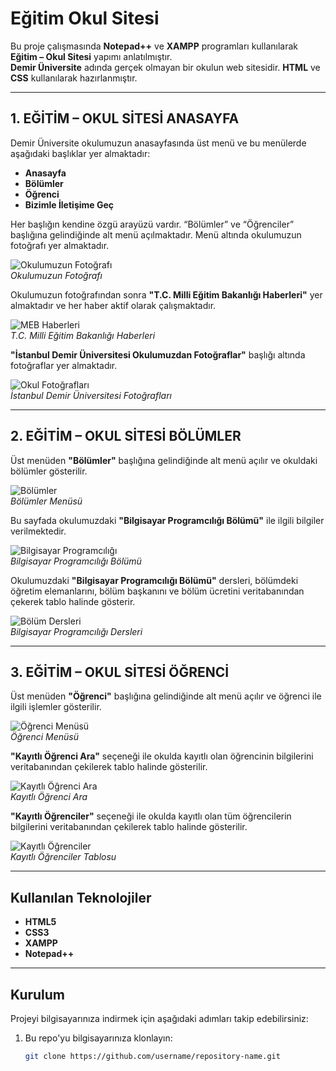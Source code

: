 # Eğitim Okul Sitesi

Bu proje çalışmasında **Notepad++** ve **XAMPP** programları kullanılarak **Eğitim – Okul Sitesi** yapımı anlatılmıştır.  
**Demir Üniversite** adında gerçek olmayan bir okulun web sitesidir. **HTML** ve **CSS** kullanılarak hazırlanmıştır.

---

## 1. EĞİTİM – OKUL SİTESİ ANASAYFA

Demir Üniversite okulumuzun anasayfasında üst menü ve bu menülerde aşağıdaki başlıklar yer almaktadır:

- **Anasayfa**
- **Bölümler**
- **Öğrenci**
- **Bizimle İletişime Geç**

Her başlığın kendine özgü arayüzü vardır. “Bölümler” ve “Öğrenciler” başlığına gelindiğinde alt menü açılmaktadır. Menü altında okulumuzun fotoğrafı yer almaktadır.

![Okulumuzun Fotoğrafı](path_to_image)  
*Okulumuzun Fotoğrafı*

Okulumuzun fotoğrafından sonra **"T.C. Milli Eğitim Bakanlığı Haberleri"** yer almaktadır ve her haber aktif olarak çalışmaktadır.

![MEB Haberleri](path_to_image)  
*T.C. Milli Eğitim Bakanlığı Haberleri*

**"İstanbul Demir Üniversitesi Okulumuzdan Fotoğraflar"** başlığı altında fotoğraflar yer almaktadır.

![Okul Fotoğrafları](path_to_image)  
*İstanbul Demir Üniversitesi Fotoğrafları*

---

## 2. EĞİTİM – OKUL SİTESİ BÖLÜMLER

Üst menüden **"Bölümler"** başlığına gelindiğinde alt menü açılır ve okuldaki bölümler gösterilir.

![Bölümler](path_to_image)  
*Bölümler Menüsü*

Bu sayfada okulumuzdaki **"Bilgisayar Programcılığı Bölümü"** ile ilgili bilgiler verilmektedir.

![Bilgisayar Programcılığı](path_to_image)  
*Bilgisayar Programcılığı Bölümü*

Okulumuzdaki **"Bilgisayar Programcılığı Bölümü"** dersleri, bölümdeki öğretim elemanlarını, bölüm başkanını ve bölüm ücretini veritabanından çekerek tablo halinde gösterir.

![Bölüm Dersleri](path_to_image)  
*Bilgisayar Programcılığı Dersleri*

---

## 3. EĞİTİM – OKUL SİTESİ ÖĞRENCİ

Üst menüden **"Öğrenci"** başlığına gelindiğinde alt menü açılır ve öğrenci ile ilgili işlemler gösterilir.

![Öğrenci Menüsü](path_to_image)  
*Öğrenci Menüsü*

**"Kayıtlı Öğrenci Ara"** seçeneği ile okulda kayıtlı olan öğrencinin bilgilerini veritabanından çekilerek tablo halinde gösterilir.

![Kayıtlı Öğrenci Ara](path_to_image)  
*Kayıtlı Öğrenci Ara*

**"Kayıtlı Öğrenciler"** seçeneği ile okulda kayıtlı olan tüm öğrencilerin bilgilerini veritabanından çekilerek tablo halinde gösterilir.

![Kayıtlı Öğrenciler](path_to_image)  
*Kayıtlı Öğrenciler Tablosu*

---

## Kullanılan Teknolojiler

- **HTML5**
- **CSS3**
- **XAMPP**
- **Notepad++**

---

## Kurulum

Projeyi bilgisayarınıza indirmek için aşağıdaki adımları takip edebilirsiniz:

1. Bu repo'yu bilgisayarınıza klonlayın:
   ```bash
   git clone https://github.com/username/repository-name.git
